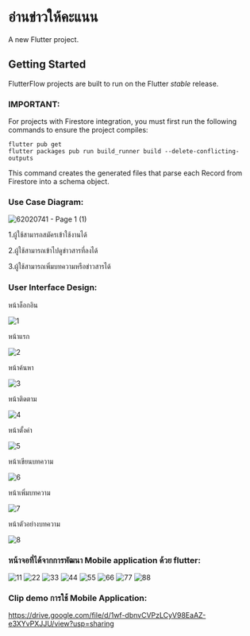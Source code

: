 # อ่านข่าวให้คะแนน

A new Flutter project.

## Getting Started

FlutterFlow projects are built to run on the Flutter _stable_ release.

### IMPORTANT:

For projects with Firestore integration, you must first run the following commands to ensure the project compiles:

```
flutter pub get
flutter packages pub run build_runner build --delete-conflicting-outputs
```

This command creates the generated files that parse each Record from Firestore into a schema object.

### Use Case Diagram:

![62020741 - Page 1 (1)](https://user-images.githubusercontent.com/86650262/159618180-723cdd44-9ef2-48bb-bff5-086c354bf72c.jpg)

1.ผู้ใช้สามารถสมัครเข้าใช้งานได้

2.ผู้ใช้สามารถเข้าไปดูข่าวสารที่ลงได้

3.ผู้ใช้สามารถเพิ่มบทความหรือข่าวสารได้

### User Interface Design:

หน้าล็อกอิน

![1](https://user-images.githubusercontent.com/86650262/159619021-5a56b59b-20ef-4c66-ba8e-30af0535203b.png)

หน้าแรก

![2](https://user-images.githubusercontent.com/86650262/159619449-ff9eb5c5-e349-46b7-9d08-26b93170cd12.png)

หน้าค้นหา

![3](https://user-images.githubusercontent.com/86650262/159619471-08f139d1-bad6-4394-a357-2e85b6fa0c24.png)

หน้าติดตาม

![4](https://user-images.githubusercontent.com/86650262/159619513-4d45c7b7-8bf1-40ea-88b5-349aaf2cb72e.png)

หน้าตั้งค่า

![5](https://user-images.githubusercontent.com/86650262/159619530-96322186-e382-4e61-8007-da250b8e4951.png)

หน้าเขียนบทความ

![6](https://user-images.githubusercontent.com/86650262/159619533-414ad272-aa68-4d88-a531-2a6282cd0a80.png)

หน้าเพิ่มบทความ

![7](https://user-images.githubusercontent.com/86650262/159619547-52081ade-c512-4909-863c-7e0339ca221b.png)

หน้าตัวอย่างบทความ

![8](https://user-images.githubusercontent.com/86650262/159620587-66f79acb-7963-4d92-ae7c-4bc9ef6be205.png)

### หน้าจอที่ได้จากการพัฒนา Mobile application ด้วย flutter:

![11](https://user-images.githubusercontent.com/86650262/159620611-dffa6f0f-82d1-4431-8f0b-22f32c11d9ec.png)
![22](https://user-images.githubusercontent.com/86650262/159620619-5b8b3dc5-68be-422b-bbee-6b67941c3ba7.png)
![33](https://user-images.githubusercontent.com/86650262/159620624-6d177d5c-3be7-4b77-826e-0b5a1083910f.png)
![44](https://user-images.githubusercontent.com/86650262/159620627-fad91ec7-c6a3-48b4-94f7-ac4c49ee3d75.png)
![55](https://user-images.githubusercontent.com/86650262/159620652-00a58560-be9f-4c71-9843-4fdce1419914.png)
![66](https://user-images.githubusercontent.com/86650262/159620657-c1290c69-242d-411b-a2f9-ed12b81aa836.png)
![77](https://user-images.githubusercontent.com/86650262/159620660-3816ca31-05c9-458d-9e81-c04677adaa88.png)
![88](https://user-images.githubusercontent.com/86650262/159620664-16378253-703e-4db2-9592-7b6e4c407861.png)

### Clip demo การใช้ Mobile Application:

https://drive.google.com/file/d/1wf-dbnvCVPzLCyV98EaAZ-e3XYvPXJJU/view?usp=sharing
